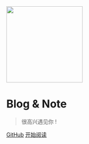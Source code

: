 <img src="https://img.alicdn.com/tfs/TB1kCs_er_I8KJjy1XaXXbsxpXa-419-495.png" width="200px">

# Blog & Note

> 很高兴遇见你 !

[GitHub](https://github.com/freshchen/fresh-notes/)
[开始阅读](#目录)

